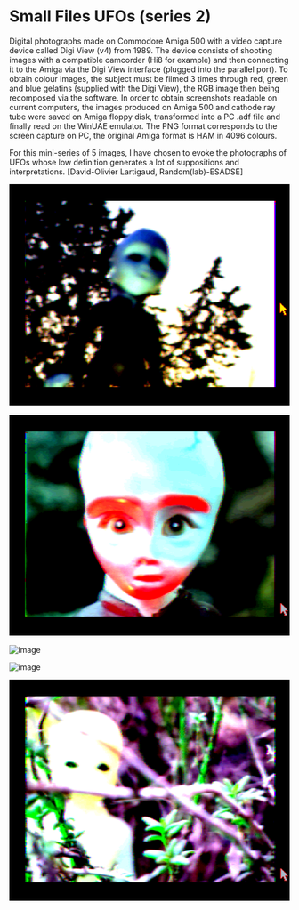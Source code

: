 # Small Files UFOs (series 2)

Digital photographs made on Commodore Amiga 500 with a video capture device called Digi View (v4) from 1989. The device consists of shooting images with a compatible camcorder (Hi8 for example) and then connecting it to the Amiga via the Digi View interface (plugged into the parallel port).
To obtain colour images, the subject must be filmed 3 times through red, green and blue gelatins (supplied with the Digi View), the RGB image then being recomposed via the software.
In order to obtain screenshots readable on current computers, the images produced on Amiga 500 and cathode ray tube were saved on Amiga floppy disk, transformed into a PC .adf file and finally read on the WinUAE emulator. The PNG format corresponds to the screen capture on PC, the original Amiga format is HAM in 4096 colours.

For this mini-series of 5 images, I have chosen to evoke the photographs of UFOs whose low definition generates a lot of suppositions and interpretations. [David-Olivier Lartigaud, Random(lab)-ESADSE]


![image](https://github.com/RandomLab/smallFilePhoto/blob/main/proposition_dol/photos/Amiga_Digi-View_%20v4_LARTIGAUD_01.png)

![image](https://github.com/RandomLab/smallFilePhoto/blob/main/proposition_dol/photos/Amiga_Digi-View_%20v4_LARTIGAUD_02.png)

![image](https://github.com/RandomLab/smallFilePhoto/blob/main/proposition_dol/photos/Amiga_Digi-Vie_%20v4_LARTIGAUD_03.png)

![image](https://github.com/RandomLab/smallFilePhoto/blob/main/proposition_dol/photos/Amiga_Digi-Vie_%20v4_LARTIGAUD_04.png)

![image](https://github.com/RandomLab/smallFilePhoto/blob/main/proposition_dol/photos/Amiga_Digi-View_%20v4_LARTIGAUD_05.png)
